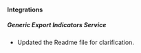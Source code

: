 
#### Integrations

##### Generic Export Indicators Service

- Updated the Readme file for clarification.
